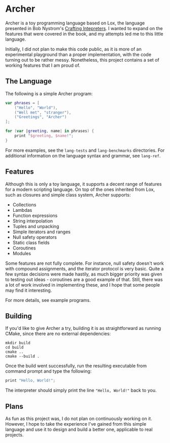 # Archer

Archer is a toy programming language based on Lox, the language presented in Bob Nystrom's [Crafting Intepreters](https://www.craftinginterpreters.com/). I wanted to expand on the features that were covered in the book, and my attempts led me to this little language.

Initially, I did not plan to make this code public, as it is more of an experimental playground than a proper implementation, with the code turning out to be rather messy. Nonetheless, this project contains a set of working features that I am proud of.

## The Language

The following is a simple Archer program:

```kotlin
var phrases = [
    ("Hello", "World"),
    ("Well met", "stranger"),
    ("Greetings", "Archer")
];

for (var |greeting, name| in phrases) {
    print "$greeting, $name!";
}
```

For more examples, see the `lang-tests` and `lang-benchmarks` directories. For additional information on the language syntax and grammar, see `lang-ref`.

## Features

Although this is only a toy language, it supports a decent range of features for a modern scripting language. On top of the ones inherited from Lox, such as closures and simple class system, Archer supports:

* Collections
* Lambdas
* Function expressions
* String interpolation
* Tuples and unpacking
* Simple iterators and ranges
* Null safety operators
* Static class fields
* Coroutines
* Modules

Some features are not fully complete. For instance, null safety doesn't work with compound assignments, and the iterator protocol is very basic. Quite a few syntax decisions were made hastily, as much bigger priority was given to testing out ideas - coroutines are a good example of that. Still, there was a lot of work involved in implementing these, and I hope that some people may find it interesting.

For more details, see example programs.

## Building

If you'd like to give Archer a try, building it is as straightforward as running CMake, since there are no external dependencies:

```shell
mkdir build
cd build
cmake ..
cmake --build .
```

Once the build went successfully, run the resulting executable from command prompt and type the following:

```kotlin
print "Hello, World!";
```

The interpreter should simply print the line `"Hello, World!"` back to you.

## Plans

As fun as this project was, I do not plan on continuously working on it. However, I hope to take the experience I've gained from this simple language and use it to design and build a better one, applicable to real projects.
